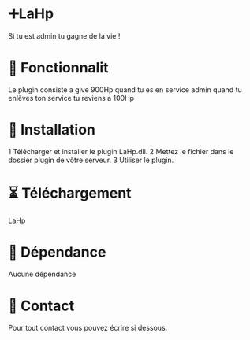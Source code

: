 # ➕LaHp
Si tu est admin tu gagne de la vie !

# 📕 Fonctionnalit
Le plugin consiste a give 900Hp quand tu es en service admin quand tu enlèves ton service tu reviens a 100Hp

# 🔨 Installation
1 Télécharger et installer le plugin LaHp.dll.
2 Mettez le fichier dans le dossier plugin de vôtre serveur.
3 Utiliser le plugin.

# ⏳ Téléchargement
LaHp

# 📗 Dépendance
Aucune dépendance

# 📮  Contact
Pour tout contact vous pouvez écrire si dessous.
